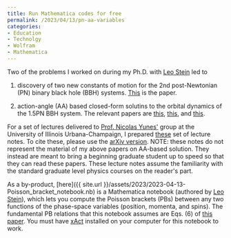```yaml
---
title: Run Mathematica codes for free
permalink: /2023/04/13/pn-aa-variables
categories:
- Education
- Technolgy
- Wolfram
- Mathematica
---
```




Two of the problems I worked on during my Ph.D. with 
[Leo Stein](https://duetosymmetry.com/) led to


1. discovery of two new constants of motion for the 2nd 
post-Newtonian (PN) binary black hole (BBH) systems.
[This](https://arxiv.org/abs/2012.06586) is the paper.


2. action-angle (AA) based closed-form solutins to the 
orbital dynamics of the 1.5PN BBH system. The relevant
papers are [this](https://arxiv.org/abs/2012.06586),
[this](https://arxiv.org/abs/2110.15351), and
[this](https://arxiv.org/abs/2210.01605).



For a set of lectures delivered to 
[Prof. Nicolas Yunes'](https://physics.illinois.edu/people/directory/profile/nyunes)
 group at the University of Illinois
Urbana-Champaign, I prepared 
[these](https://github.com/sashwattanay/lectures_integrability_action-angles_PN_BBH/blob/gh-action-result/pdflatex/lecture_notes/main.pdf)
set of lecture notes. To cite these, please use the 
[arXiv version](https://arxiv.org/abs/2206.05799).
NOTE: these notes do not represent the material of my above 
papers on AA-based solution. They instead are meant to bring a
beginning graduate student up to speed so that they can read these
papers. These lecture notes assume the familiarity with the standard
graduate level physics courses on the reader's part.



As a by-product, 
[here]({{ site.url }}/assets/2023/2023-04-13-Poisson_bracket_notebook.nb)
is a Mathematica notebook (authored by 
[Leo Stein](https://duetosymmetry.com/)), which lets you compute the Poisson brackets (PBs)
between any two functions of the phase-space variables
 (position, momenta, and spins). The fundamental  PB relations that this notebook
 assumes are Eqs. (6) of [this paper](https://arxiv.org/abs/2012.06586).
 You must have [xAct](http://www.xact.es/)
 installed on your computer for this notebook to work.




